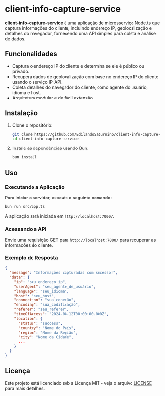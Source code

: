# client-info-capture-service

**client-info-capture-service** é uma aplicação de microsserviço Node.ts que captura informações do cliente, incluindo endereço IP, geolocalização e detalhes do navegador, fornecendo uma API simples para coleta e análise de dados.

## Funcionalidades

- Captura o endereço IP do cliente e determina se ele é público ou privado.
- Recupera dados de geolocalização com base no endereço IP do cliente usando o serviço IP-API.
- Coleta detalhes do navegador do cliente, como agente do usuário, idioma e host.
- Arquitetura modular e de fácil extensão.

## Instalação

1. Clone o repositório:

   ```bash
   git clone https://github.com/EdilandoSaturnino/client-info-capture-service.git
   cd client-info-capture-service
   ```

2. Instale as dependências usando Bun:

   ```bash
   bun install
   ```

## Uso

### Executando a Aplicação

Para iniciar o servidor, execute o seguinte comando:

```bash
bun run src/app.ts
```

A aplicação será iniciada em `http://localhost:7000/`.

### Acessando a API

Envie uma requisição GET para `http://localhost:7000/` para recuperar as informações do cliente.

### Exemplo de Resposta

```json
{
  "message": "Informações capturadas com sucesso!",
  "data": {
    "ip": "seu_endereço_ip",
    "userAgent": "seu_agente_de_usuário",
    "language": "seu_idioma",
    "host": "seu_host",
    "connection": "sua_conexão",
    "encoding": "sua_codificação",
    "referer": "seu_referer",
    "timeOfAccess": "2024-08-12T00:00:00.000Z",
    "location": {
      "status": "success",
      "country": "Nome do País",
      "region": "Nome da Região",
      "city": "Nome da Cidade",
      ...
    }
  }
}
```

## Licença

Este projeto está licenciado sob a Licença MIT - veja o arquivo [LICENSE](LICENSE) para mais detalhes.
